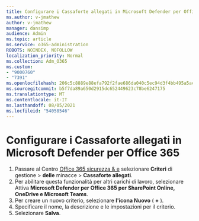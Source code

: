 ```yaml
---
title: Configurare i Cassaforte allegati in Microsoft Defender per Office 365
ms.author: v-jmathew
author: v-jmathew
manager: dansimp
audience: Admin
ms.topic: article
ms.service: o365-administration
ROBOTS: NOINDEX, NOFOLLOW
localization_priority: Normal
ms.collection: Adm_O365
ms.custom:
- "9000760"
- "7391"
ms.openlocfilehash: 206c5c8889e88efa792f2fae686da040c5ec94d3f4bb495a5ac5cca59e455e64
ms.sourcegitcommit: b5f7da89a650d2915dc652449623c78be6247175
ms.translationtype: MT
ms.contentlocale: it-IT
ms.lasthandoff: 08/05/2021
ms.locfileid: "54058546"
---
```

# <a name="set-up-safe-attachment-policies-in-microsoft-defender-for-office-365"></a>Configurare i Cassaforte allegati in Microsoft Defender per Office 365

1. Passare al Centro [Office 365 sicurezza & e](https://go.microsoft.com/fwlink/p/?linkid=2077143) selezionare **Criteri** di gestione  >  **delle** minacce  >  **Cassaforte allegati**.
2. Per abilitare questa funzionalità per altri carichi di lavoro, selezionare Attiva **Microsoft Defender per Office 365 per SharePoint Online, OneDrive e Microsoft Teams**.
3. Per creare un nuovo criterio, selezionare **l'icona Nuovo** ( **+** ).
4. Specificare il nome, la descrizione e le impostazioni per il criterio.
5. Selezionare **Salva**.
